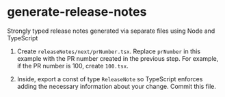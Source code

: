 # generate-release-notes

Strongly typed release notes generated via separate files using Node and TypeScript

1. Create <code>releaseNotes/next/prNumber.tsx</code>. Replace `prNumber` in this example with the PR number created
   in the previous step. For example, if the PR number is 100, create <code>100.tsx</code>.

2. Inside, export a const of type <code>ReleaseNote</code> so TypeScript enforces adding the necessary information about
   your change. Commit this file.
